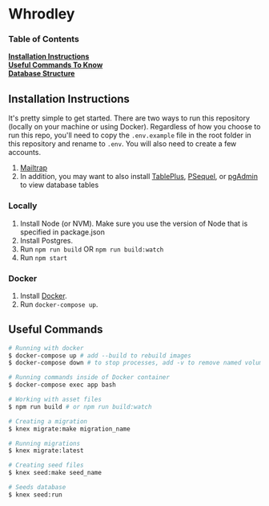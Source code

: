 # Whrodley

### Table of Contents

**[Installation Instructions](#installation-instructions)**<br>
**[Useful Commands To Know](#useful-commands)**<br>
**[Database Structure](#database)**<br>

## Installation Instructions

It's pretty simple to get started. There are two ways to run this repository (locally on your machine or using Docker).
Regardless of how you choose to run this repo, you'll need to copy the `.env.example` file in the
root folder in this repository and rename to `.env`. You will also need to create a few accounts.

1. [Mailtrap](https://mailtrap.io)
2. In addition, you may want to also install [TablePlus](https://www.tableplus.io/download), [PSequel](http://www.psequel.com), or [pgAdmin](https://www.pgadmin.org/download/) to view database tables

### Locally

1. Install Node (or NVM). Make sure you use the version of Node that is specified in package.json
2. Install Postgres.
3. Run `npm run build` OR `npm run build:watch`
4. Run `npm start`

### Docker

1. Install [Docker](https://www.docker.com/products/docker-desktop).
2. Run `docker-compose up`.

## Useful Commands

```bash
# Running with docker
$ docker-compose up # add --build to rebuild images
$ docker-compose down # to stop processes, add -v to remove named volumes

# Running commands inside of Docker container
$ docker-compose exec app bash

# Working with asset files
$ npm run build # or npm run build:watch

# Creating a migration
$ knex migrate:make migration_name

# Running migrations
$ knex migrate:latest

# Creating seed files
$ knex seed:make seed_name

# Seeds database
$ knex seed:run
```
